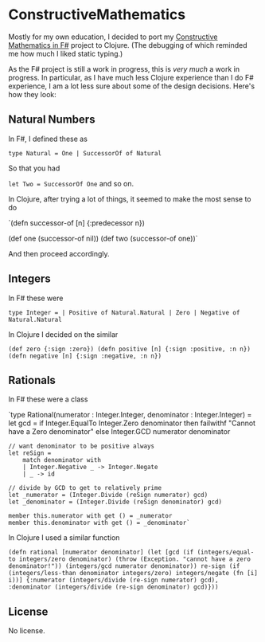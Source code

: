 # ConstructiveMathematics

Mostly for my own education, I decided to port my [Constructive Mathematics in F#](https://github.com/joelgrus/constructive-mathematics-fsharp) project to Clojure.  (The debugging of which reminded me how much I liked static typing.)

As the F# project is still a work in progress, this is *very much* a work in progress.  In particular, as I have much less Clojure experience than I do F# experience, I am a lot less sure about some of the design decisions.  Here's how they look:

## Natural Numbers

In F#, I defined these as 

`type Natural = One | SuccessorOf of Natural`

So that you had 

`let Two = SuccessorOf One` and so on.

In Clojure, after trying a lot of things, it seemed to make the most sense to do 

`(defn successor-of [n] {:predecessor n})

(def one (successor-of nil))
(def two (successor-of one))`

And then proceed accordingly.

## Integers

In F# these were 

`type Integer =
| Positive of Natural.Natural
| Zero
| Negative of Natural.Natural`

In Clojure I decided on the similar

`(def zero {:sign :zero})
(defn positive [n] {:sign :positive, :n n})
(defn negative [n] {:sign :negative, :n n})`

## Rationals

In F# these were a class

`type Rational(numerator : Integer.Integer, denominator : Integer.Integer) =
    let gcd = 
        if Integer.EqualTo Integer.Zero denominator then failwithf "Cannot have a Zero denominator"
        else Integer.GCD numerator denominator
        
    // want denominator to be positive always
    let reSign =
        match denominator with
        | Integer.Negative _ -> Integer.Negate
        | _ -> id

    // divide by GCD to get to relatively prime
    let _numerator = (Integer.Divide (reSign numerator) gcd)
    let _denominator = (Integer.Divide (reSign denominator) gcd)

    member this.numerator with get () = _numerator
    member this.denominator with get () = _denominator`
	
In Clojure I used a similar function

`(defn rational [numerator denominator]
	  (let [gcd (if (integers/equal-to integers/zero denominator)
	              (throw (Exception. "cannot have a zero denominator!"))
	              (integers/gcd numerator denominator))
	        re-sign (if (integers/less-than denominator integers/zero)
	                  integers/negate
	                  (fn [i] i))]
	    {:numerator (integers/divide (re-sign numerator) gcd),
	     :denominator (integers/divide (re-sign denominator) gcd)}))`

## License

No license.